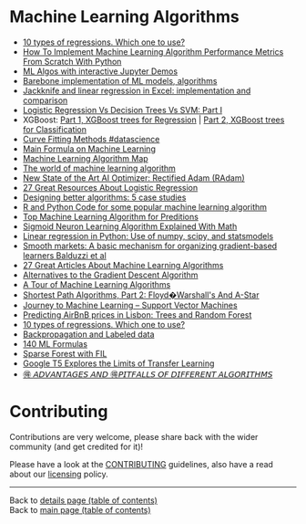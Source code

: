 # Machine Learning Algorithms

- [10 types of regressions. Which one to use?](https://www.linkedin.com/posts/isaacbaum_10-types-of-regressions-which-one-to-use-activity-6610217740546428929-EHnH)
- [How To Implement Machine Learning Algorithm Performance Metrics From Scratch With Python](https://www.linkedin.com/posts/data-science-central_how-to-implement-machine-learning-algorithm-activity-6611815688283709440-1GJ2)
- [ML Algos with interactive Jupyter Demos](https://lnkd.in/fZq3yW6)
- [Barebone implementation of ML models, algorithms](https://lnkd.in/fpapv7x)
- [Jackknife and linear regression in Excel: implementation and comparison](https://www.datasciencecentral.com/profiles/blogs/comparing-linear-regression-with-the-jackknife-method)
- [Logistic Regression Vs Decision Trees Vs SVM: Part I](https://www.linkedin.com/posts/data-science-central_logistic-regression-vs-decision-trees-vs-activity-6623758378239881216-I8gQ)
- XGBoost: [Part 1, XGBoost trees for Regression](https://www.linkedin.com/posts/joshua-starmer-95a554130_xgboost-part1-xgboost-trees-for-regression-activity-6612344313353433088-01sJ) | [Part 2, XGBoost trees for Classification](https://www.linkedin.com/posts/joshua-starmer-95a554130_xgboost-part-2-xgboost-trees-for-classification-activity-6622492333839577088-SCUT)
- [Curve Fitting Methods #datascience](https://www.linkedin.com/posts/asif-bhat_datasciencepost-on-instagram-curve-fitting-activity-6610166201073131520-Pzls)
- [Main Formula on Machine Learning](https://www.linkedin.com/posts/nabihbawazir_datascience-machinelerning-artificialintellegence-activity-6623589978637205504-inka)
- [Machine Learning Algorithm Map](https://www.linkedin.com/posts/nabihbawazir_datascience-machinelearning-artificialintellegence-activity-6618736049176842240-Jdf_)
- [The world of machine learning algorithm](https://www.linkedin.com/posts/nabihbawazir_datascience-machinelearning-artificialintellegence-activity-6618868890162298880-Bxjn)
- [New State of the Art AI Optimizer: Rectified Adam (RAdam)](https://www.linkedin.com/posts/montrealai_machinelearning-tensorflow-pytorch-activity-6622133450843443200-GN1v)
- [27 Great Resources About Logistic Regression](https://www.linkedin.com/posts/data-science-central_27-great-resources-about-logistic-regression-activity-6622611841715625984-DYHS)
- [Designing better algorithms: 5 case studies](https://www.linkedin.com/posts/data-science-central_designing-better-algorithms-5-case-studies-activity-6607662317066944512-jD_6)
- [R and Python Code for some popular machine learning algorithm](https://www.linkedin.com/posts/nabihbawazir_datascience-machinelearning-artificialintelligence-activity-6624922591301861376-oN0o)
- [Top Machine Learning Algorithm for Preditions](https://www.linkedin.com/posts/nabihbawazir_top-machine-learning-algorithm-for-preditions-activity-6603862704757272576-ULbe)
- [Sigmoid Neuron Learning Algorithm Explained With Math](https://towardsdatascience.com/sigmoid-neuron-learning-algorithm-explained-with-math-eb9280e53f07)
- [Linear regression in Python: Use of numpy, scipy, and statsmodels](https://www.linkedin.com/posts/data-science-central_httpswwwdatasciencecentralcomprofiles-activity-6607284839810945024-hxnF)
- [Smooth markets: A basic mechanism for organizing gradient-based learners Balduzzi et al](https://lnkd.in/e-PrH45)
- [27 Great Articles About Machine Learning Algorithms](https://www.linkedin.com/posts/vincentg_27-great-articles-about-machine-learning-activity-6634648891654492161-c632)
- [Alternatives to the Gradient Descent Algorithm](https://www.linkedin.com/posts/data-science-central_alternatives-to-the-gradient-descent-algorithm-activity-6627445954511458304-5j1V)
- [A Tour of Machine Learning Algorithms](https://machinelearningmastery.com/a-tour-of-machine-learning-algorithms/)
- [Shortest Path Algorithms, Part 2: Floyd�Warshall's And A-Star](https://www.linkedin.com/posts/vincentg_key-graph-based-shortest-path-algorithms-activity-6647272320631128064-KXb4)
- [Journey to Machine Learning – Support Vector Machines](https://www.linkedin.com/posts/vipulppatel_data-analytics-businessintelligence-activity-6632121501585809408-knOP)
- [Predicting AirBnB prices in Lisbon: Trees and Random Forest](https://www.linkedin.com/posts/towards-data-science_predicting-airbnb-prices-in-lisbon-trees-activity-6647284148094545920-w5YF)
- [10 types of regressions. Which one to use?](https://www.linkedin.com/posts/data-science-central_10-types-of-regressions-which-one-to-use-activity-6641726778312314882-xY-N)
- [Backpropagation and Labeled data](https://www.linkedin.com/posts/deeplearningai_backpropagation-and-labeled-data-are-the-activity-6626194119683305472-c-ON)
- [140 ML Formulas](https://www.linkedin.com/posts/bo-li-8503b896_140-machine-learning-formulas-activity-6632888211825881088-8q_V)
- [Sparse Forest with FIL](https://www.linkedin.com/posts/miguelusque_sparse-forests-with-fil-activity-6628874338785337344-89hf)
- [Google T5 Explores the Limits of Transfer Learning](https://www.linkedin.com/posts/eric-feuilleaubois-ph-d-43ab0925_google-t5-explores-the-limits-of-transfer-activity-6631788661920804864-wH9d)
- [🉐 𝘈𝘋𝘝𝘈𝘕𝘛𝘈𝘎𝘌𝘚 𝘈𝘕𝘋 🉐𝘗𝘐𝘛𝘍𝘈𝘓𝘓𝘚 𝘖𝘍 𝘋𝘐𝘍𝘍𝘌𝘙𝘌𝘕𝘛 𝘈𝘓𝘎𝘖𝘙𝘐𝘛𝘏𝘔𝘚](https://www.linkedin.com/posts/ashishpatel2604_datascience-deeplearning-machinelearning-activity-6668792791658852352-87Po)

# Contributing

Contributions are very welcome, please share back with the wider community (and get credited for it)!

Please have a look at the [CONTRIBUTING](../CONTRIBUTING.md) guidelines, also have a read about our [licensing](../LICENSE.md) policy.

---

Back to [details page (table of contents)](../README-details.md#julia-python--r)<br>
Back to [main page (table of contents)](../README.md)

